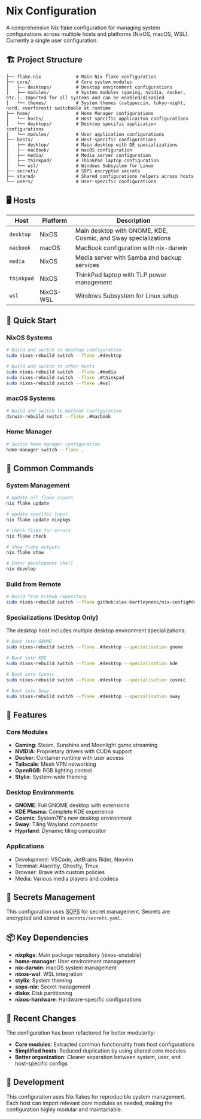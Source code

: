 # Nix Configuration

A comprehensive Nix flake configuration for managing system configurations across multiple hosts and platforms (NixOS, macOS, WSL).
Currently a single user configuration.

## 🏗️ Project Structure

```
├── flake.nix             # Main Nix flake configuration
├── core/                 # Core system modules
│   ├── desktops/         # Desktop environment configurations
│   ├── modules/          # System modules (gaming, nvidia, docker, etc.). Imported for all systems and can be enabled/disabled
│   └── themes/           # System themes (catppuccin, tokyo-night, nord, everforest) switchable at runtime
├── home/                 # Home Manager configurations    
│   └── hosts/            # Host specific applicaiton configurations
│   └── desktops/         # Desktop specific application configurations
│   └── modules/          # User application configurations
├── hosts/                # Host-specific configurations
│   ├── desktop/          # Main desktop with DE specializations
│   ├── macbook/          # macOS configuration
│   ├── media/            # Media server configuration
│   ├── thinkpad/         # ThinkPad laptop configuration
│   └── wsl/              # Windows Subsystem for Linux
├── secrets/              # SOPS encrypted secrets
├── shared/               # Shared configurations helpers across hosts
└── users/                # User-specific configurations
```

## 🖥️ Hosts

| Host       | Platform  | Description                                                    |
| ---------- | --------- | -------------------------------------------------------------- |
| `desktop`  | NixOS     | Main desktop with GNOME, KDE, Cosmic, and Sway specializations |
| `macbook`  | macOS     | MacBook configuration with nix-darwin                          |
| `media`    | NixOS     | Media server with Samba and backup services                    |
| `thinkpad` | NixOS     | ThinkPad laptop with TLP power management                      |
| `wsl`      | NixOS-WSL | Windows Subsystem for Linux setup                              |

## 🚀 Quick Start

### NixOS Systems

```bash
# Build and switch to desktop configuration
sudo nixos-rebuild switch --flake .#desktop

# Build and switch to other hosts
sudo nixos-rebuild switch --flake .#media
sudo nixos-rebuild switch --flake .#thinkpad
sudo nixos-rebuild switch --flake .#wsl
```

### macOS Systems

```bash
# Build and switch to macbook configuration
darwin-rebuild switch --flake .#macbook
```

### Home Manager

```bash
# Switch home manager configuration
home-manager switch --flake .
```

## 🔧 Common Commands

### System Management

```bash
# Update all flake inputs
nix flake update

# Update specific input
nix flake update nixpkgs

# Check flake for errors
nix flake check

# Show flake outputs
nix flake show

# Enter development shell
nix develop
```

### Build from Remote

```bash
# Build from GitHub repository
sudo nixos-rebuild switch --flake github:alex-bartleynees/nix-config#desktop
```

### Specializations (Desktop Only)

The desktop host includes multiple desktop environment specializations:

```bash
# Boot into GNOME
sudo nixos-rebuild switch --flake .#desktop --specialisation gnome

# Boot into KDE
sudo nixos-rebuild switch --flake .#desktop --specialisation kde

# Boot into Cosmic
sudo nixos-rebuild switch --flake .#desktop --specialisation cosmic

# Boot into Sway
sudo nixos-rebuild switch --flake .#desktop --specialisation sway
```

## 🎨 Features

### Core Modules

- **Gaming**: Steam, Sunshine and Moonlight game streaming
- **NVIDIA**: Proprietary drivers with CUDA support
- **Docker**: Container runtime with user access
- **Tailscale**: Mesh VPN networking
- **OpenRGB**: RGB lighting control
- **Stylix**: System-wide theming

### Desktop Environments

- **GNOME**: Full GNOME desktop with extensions
- **KDE Plasma**: Complete KDE experience
- **Cosmic**: System76's new desktop environment
- **Sway**: Tiling Wayland compositor
- **Hyprland**: Dynamic tiling compositor

### Applications

- Development: VSCode, JetBrains Rider, Neovim
- Terminal: Alacritty, Ghostty, Tmux
- Browser: Brave with custom policies
- Media: Various media players and codecs

## 🔐 Secrets Management

This configuration uses [SOPS](https://github.com/Mic92/sops-nix) for secret management. Secrets are encrypted and stored in `secrets/secrets.yaml`.

## 📦 Key Dependencies

- **nixpkgs**: Main package repository (nixos-unstable)
- **home-manager**: User environment management
- **nix-darwin**: macOS system management
- **nixos-wsl**: WSL integration
- **stylix**: System theming
- **sops-nix**: Secret management
- **disko**: Disk partitioning
- **nixos-hardware**: Hardware-specific configurations

## 🔄 Recent Changes

The configuration has been refactored for better modularity:

- **Core modules**: Extracted common functionality from host configurations
- **Simplified hosts**: Reduced duplication by using shared core modules
- **Better organization**: Clearer separation between system, user, and host-specific configs

## 📝 Development

This configuration uses Nix flakes for reproducible system management. Each host can import relevant core modules as needed, making the configuration highly modular and maintainable.
